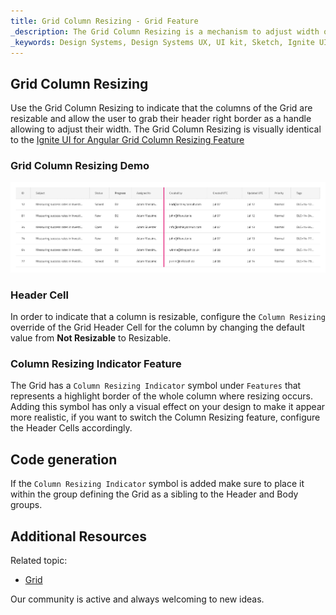 ```yaml
---
title: Grid Column Resizing - Grid Feature
_description: The Grid Column Resizing is a mechanism to adjust width of the columns of the Grid.
_keywords: Design Systems, Design Systems UX, UI kit, Sketch, Ignite UI for Angular, Sketch to Angular, Sketch to Angular, Angular, Angular Design System, Export code from Sketch, Design Kits for Angular, Sketch HTML, Sketch to HTML, Sketch UI kits
---
```


## Grid Column Resizing

Use the Grid Column Resizing to indicate that the columns of the Grid are resizable and allow the user to grab their header right border as a handle allowing to adjust their width. The Grid Column Resizing is visually identical to the [Ignite UI for Angular Grid Column Resizing Feature](https://www.infragistics.com/products/ignite-ui-angular/angular/components/grid/column_resizing.html)

### Grid Column Resizing Demo

<img class="responsive-img" src="../images/grid_column_resizing_demo.png" srcset="../images/grid_column_resizing_demo@2x.png 2x" />

### Header Cell

In order to indicate that a column is resizable, configure the `Column Resizing` override of the Grid Header Cell for the column by changing the default value from **Not Resizable** to Resizable.

### Column Resizing Indicator Feature

The Grid has a `Column Resizing Indicator` symbol under `Features` that represents a highlight border of the whole column where resizing occurs. Adding this symbol has only a visual effect on your design to make it appear more realistic, if you want to switch the Column Resizing feature, configure the Header Cells accordingly.

## Code generation

If the `Column Resizing Indicator` symbol is added make sure to place it within the group defining the Grid as a sibling to the Header and Body groups.

## Additional Resources

Related topic:

- [Grid](grid.md)
  <div class="divider--half"></div>

Our community is active and always welcoming to new ideas.
